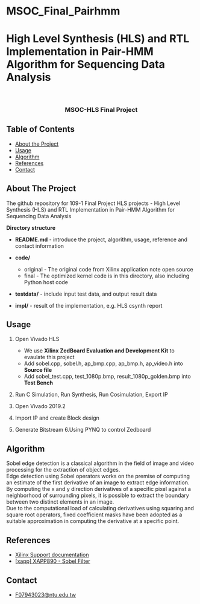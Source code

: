 # MSOC_Final_Pairhmm

# High Level Synthesis (HLS) and RTL Implementation in Pair-HMM Algorithm for Sequencing Data Analysis


<br />
<p align="center">

  <h3 align="center">MSOC-HLS Final Project </h3>
  
</p>


<!-- TABLE OF CONTENTS -->
## Table of Contents

* [About the Project](#about-the-project)
* [Usage](#usage)
* [Algorithm](#Algorithm)
* [References](#References)
* [Contact](#contact)


<!-- ABOUT THE PROJECT -->
## About The Project
The github repository for 109-1 Final Project HLS projects - High Level Synthesis (HLS) and RTL Implementation in Pair-HMM Algorithm for Sequencing Data Analysis

**Directory structure**
* **README.md** - introduce the project, algorithm, usage, reference and contact information
* **code/**
  * original - The original code from Xilinx application note open source 
  * final - The optimized kernel code is in this directory, also including Python host code 

* **testdata/** - include input test data, and output result data
* **impl/** - result of the implementation, e.g. HLS csynth report
     
<!-- USAGE EXAMPLES -->
## Usage
1. Open Vivado HLS
    * We use **Xilinx ZedBoard Evaluation and Development Kit** to evaulate this project 
    * Add sobel.cpp, sobel.h, ap_bmp.cpp, ap_bmp.h, ap_video.h into **Source file**
    * Add sobel_test.cpp, test_1080p.bmp, result_1080p_golden.bmp into **Test Bench**

2. Run C Simulation, Run Synthesis, Run Cosimulation, Export IP
3. Open Vivado 2019.2
4. Import IP and create Block design
5. Generate Bitstream
6.Using PYNQ to control Zedboard


## Algorithm
Sobel edge detection is a classical algorithm in the field of image and video processing for the
extraction of object edges.  
Edge detection using Sobel operators works on the premise of computing an estimate of the first derivative of an image to extract edge information.  
By computing the x and y direction derivatives of a specific pixel against a neighborhood of
surrounding pixels, it is possible to extract the boundary between two distinct elements in an
image.  
Due to the computational load of calculating derivatives using squaring and square root
operators, fixed coefficient masks have been adopted as a suitable approximation in computing
the derivative at a specific point.  

## References
* [Xilinx Support documentation](https://www.xilinx.com/support.html#documentation)
* [[xapp] XAPP890 - Sobel Filter](https://www.xilinx.com/support/documentation/application_notes/xapp890-zynq-sobel-vivado-hls.pdf)

<!-- CONTACT -->
## Contact
* F07943023@ntu.edu.tw
